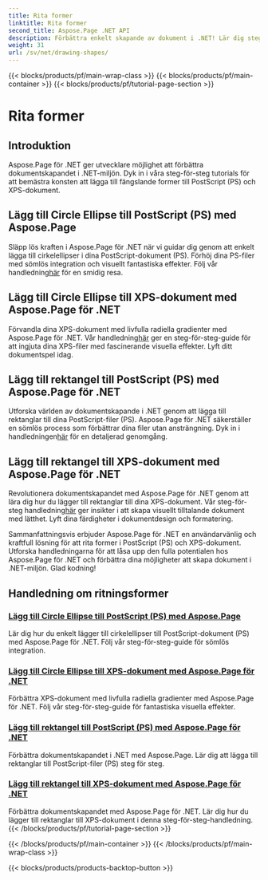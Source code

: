 ```yaml
---
title: Rita former
linktitle: Rita former
second_title: Aspose.Page .NET API
description: Förbättra enkelt skapande av dokument i .NET! Lär dig steg-för-steg handledning om hur du lägger till cirklar, ellipser och rektanglar till PostScript (PS) med Aspose.Page .NET.
weight: 31
url: /sv/net/drawing-shapes/
---
```


{{< blocks/products/pf/main-wrap-class >}}
{{< blocks/products/pf/main-container >}}
{{< blocks/products/pf/tutorial-page-section >}}

# Rita former

## Introduktion

Aspose.Page för .NET ger utvecklare möjlighet att förbättra dokumentskapandet i .NET-miljön. Dyk in i våra steg-för-steg tutorials för att bemästra konsten att lägga till fängslande former till PostScript (PS) och XPS-dokument.

## Lägg till Circle Ellipse till PostScript (PS) med Aspose.Page
Släpp lös kraften i Aspose.Page för .NET när vi guidar dig genom att enkelt lägga till cirkelellipser i dina PostScript-dokument (PS). Förhöj dina PS-filer med sömlös integration och visuellt fantastiska effekter. Följ vår handledning[här](./add-circle-ellipse-to-postscript-ps/) för en smidig resa.

## Lägg till Circle Ellipse till XPS-dokument med Aspose.Page för .NET
 Förvandla dina XPS-dokument med livfulla radiella gradienter med Aspose.Page för .NET. Vår handledning[här](./add-circle-ellipse-to-xps-document/) ger en steg-för-steg-guide för att ingjuta dina XPS-filer med fascinerande visuella effekter. Lyft ditt dokumentspel idag.

## Lägg till rektangel till PostScript (PS) med Aspose.Page för .NET
 Utforska världen av dokumentskapande i .NET genom att lägga till rektanglar till dina PostScript-filer (PS). Aspose.Page för .NET säkerställer en sömlös process som förbättrar dina filer utan ansträngning. Dyk in i handledningen[här](./add-rectangle-to-postscript-ps/) för en detaljerad genomgång.

## Lägg till rektangel till XPS-dokument med Aspose.Page för .NET
Revolutionera dokumentskapandet med Aspose.Page för .NET genom att lära dig hur du lägger till rektanglar till dina XPS-dokument. Vår steg-för-steg handledning[här](./add-rectangle-to-xps-document/) ger insikter i att skapa visuellt tilltalande dokument med lätthet. Lyft dina färdigheter i dokumentdesign och formatering.

Sammanfattningsvis erbjuder Aspose.Page för .NET en användarvänlig och kraftfull lösning för att rita former i PostScript (PS) och XPS-dokument. Utforska handledningarna för att låsa upp den fulla potentialen hos Aspose.Page för .NET och förbättra dina möjligheter att skapa dokument i .NET-miljön. Glad kodning!
## Handledning om ritningsformer
### [Lägg till Circle Ellipse till PostScript (PS) med Aspose.Page](./add-circle-ellipse-to-postscript-ps/)
Lär dig hur du enkelt lägger till cirkelellipser till PostScript-dokument (PS) med Aspose.Page för .NET. Följ vår steg-för-steg-guide för sömlös integration.
### [Lägg till Circle Ellipse till XPS-dokument med Aspose.Page för .NET](./add-circle-ellipse-to-xps-document/)
Förbättra XPS-dokument med livfulla radiella gradienter med Aspose.Page för .NET. Följ vår steg-för-steg-guide för fantastiska visuella effekter.
### [Lägg till rektangel till PostScript (PS) med Aspose.Page för .NET](./add-rectangle-to-postscript-ps/)
Förbättra dokumentskapandet i .NET med Aspose.Page. Lär dig att lägga till rektanglar till PostScript-filer (PS) steg för steg.
### [Lägg till rektangel till XPS-dokument med Aspose.Page för .NET](./add-rectangle-to-xps-document/)
Förbättra dokumentskapandet med Aspose.Page för .NET. Lär dig hur du lägger till rektanglar till XPS-dokument i denna steg-för-steg-handledning.
{{< /blocks/products/pf/tutorial-page-section >}}

{{< /blocks/products/pf/main-container >}}
{{< /blocks/products/pf/main-wrap-class >}}

{{< blocks/products/products-backtop-button >}}
